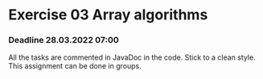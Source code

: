 # Exercise 03 Array algorithms 
### Deadline 28.03.2022 07:00

All the tasks are commented in JavaDoc in the code.
Stick to a clean style. This assignment can be done in groups.
